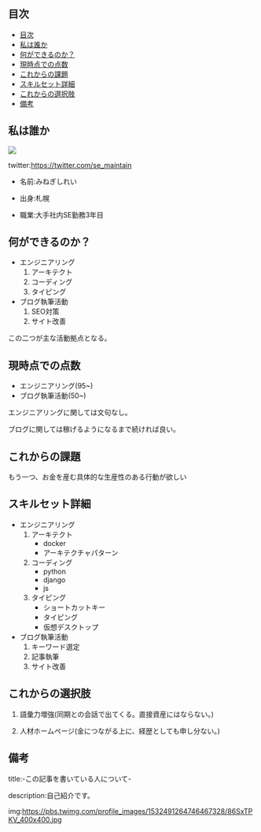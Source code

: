 

## 目次

- [目次](#目次)
- [私は誰か](#私は誰か)
- [何ができるのか？](#何ができるのか)
- [現時点での点数](#現時点での点数)
- [これからの課題](#これからの課題)
- [スキルセット詳細](#スキルセット詳細)
- [これからの選択肢](#これからの選択肢)
- [備考](#備考)

## 私は誰か

<img src="https://pbs.twimg.com/profile_images/1554425308878884864/wv8OjUII_400x400.jpg">

twitter:https://twitter.com/se_maintain

- 名前:みねぎしれい

- 出身:札幌

- 職業:大手社内SE勤務3年目




## 何ができるのか？

- エンジニアリング
    1. アーキテクト
    2. コーディング
    3. タイピング
- ブログ執筆活動
    1. SEO対策
    2. サイト改善

この二つが主な活動拠点となる。



## 現時点での点数

- エンジニアリング(95~)
- ブログ執筆活動(50~)

エンジニアリングに関しては文句なし。

ブログに関しては稼げるようになるまで続ければ良い。


## これからの課題

もう一つ、お金を産む具体的な生産性のある行動が欲しい



## スキルセット詳細


- エンジニアリング
    1. アーキテクト
        - docker
        - アーキテクチャパターン
    2. コーディング
        - python
        - django
        - js
    3. タイピング
        - ショートカットキー
        - タイピング
        - 仮想デスクトップ
- ブログ執筆活動
    1. キーワード選定
    2. 記事執筆
    3. サイト改善




## これからの選択肢

1. 語彙力増強(同期との会話で出てくる。直接資産にはならない。)

2. 人材ホームページ(金につながる上に、経歴としても申し分ない。)


## 備考

title:-この記事を書いている人について-

description:自己紹介です。

img:https://pbs.twimg.com/profile_images/1532491264746467328/86SxTPKV_400x400.jpg




